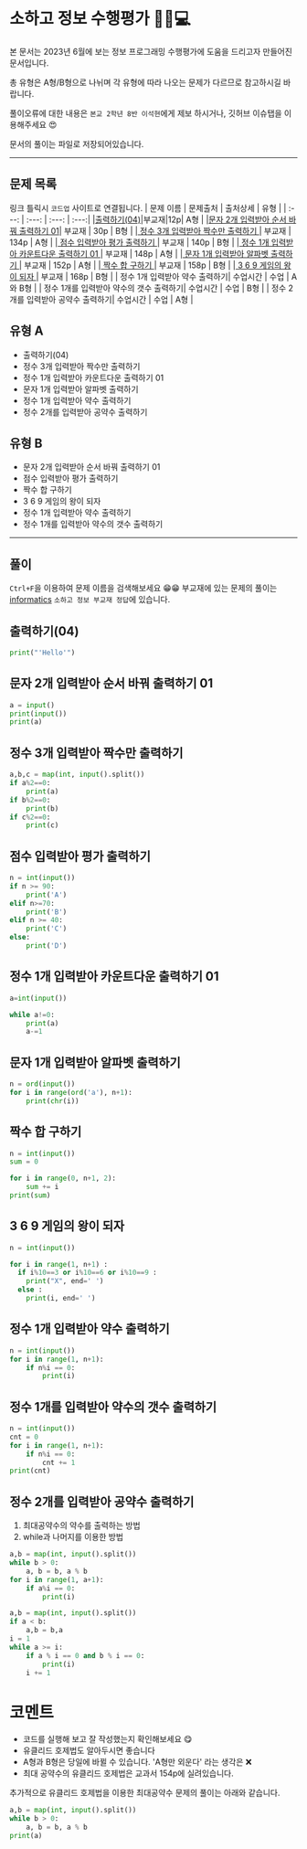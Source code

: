 # 소하고 정보 수행평가 🏴‍☠️💻
본 문서는 2023년 6월에 보는 정보 프로그래밍 수행평가에 도움을 드리고자 만들어진 문서입니다.

총 유형은 A형/B형으로 나뉘며 각 유형에 따라 나오는 문제가 다르므로 참고하시길 바랍니다.

풀이오류에 대한 내용은 `본교 2학년 8반 이석현`에게 제보 하시거나, 깃허브 이슈탭을 이용해주세요 😍

문서의 풀이는 파일로 저장되어있습니다.

---
## 문제 목록

링크 틀릭시 `코드업` 사이트로 연결됩니다. 
| 문제 이름 | 문제출처 | 출처상세 | 유형 |
|  :---:   | :---: | :---: | :---:|
|[출력하기(04)](https://codeup.kr/problem.php?id=6004)|부교재|12p| A형 |
|[문자 2개 입력받아 순서 바꿔 출력하기 01](https://codeup.kr/problem.php?id=6013)| 부교재 | 30p | B형 |
|[ 정수 3개 입력받아 짝수만 출력하기 ](https://codeup.kr/problem.php?id=6065)| 부교재 | 134p | A형 |
|[ 점수 입력받아 평가 출력하기 ](https://codeup.kr/problem.php?id=6068)| 부교재 | 140p | B형 |
|[ 정수 1개 입력받아 카운트다운 출력하기 01 ](https://codeup.kr/problem.php?id=6072)| 부교재 | 148p | A형 |
|[ 문자 1개 입력받아 알파벳 출력하기 ](https://codeup.kr/problem.php?id=6074)| 부교재 | 152p | A형 |
|[ 짝수 합 구하기 ](https://codeup.kr/problem.php?id=6077)| 부교재 | 158p | B형 |
|[ 3 6 9 게임의 왕이 되자 ](https://codeup.kr/problem.php?id=6082)| 부교재 | 168p | B형 |
| 정수 1개 입력받아 약수 출력하기| 수업시간 | 수업 | A와 B형 |
| 정수 1개를 입력받아 약수의 갯수 출력하기| 수업시간 | 수업 | B형 |
| 정수 2개를 입력받아 공약수 출력하기| 수업시간 | 수업 | A형 |

## 유형 A
- 출력하기(04)
- 정수 3개 입력받아 짝수만 출력하기
- 정수 1개 입력받아 카운트다운 출력하기 01
- 문자 1개 입력받아 알파벳 출력하기
- 정수 1개 입력받아 약수 출력하기
- 정수 2개를 입력받아 공약수 출력하기

## 유형 B
- 문자 2개 입력받아 순서 바꿔 출력하기 01
- 점수 입력받아 평가 출력하기
- 짝수 합 구하기
- 3 6 9 게임의 왕이 되자
- 정수 1개 입력받아 약수 출력하기
- 정수 1개를 입력받아 약수의 갯수 출력하기



---
## 풀이
`Ctrl+F`을 이용하여 문제 이름을 검색해보세요 😁😁
부교재에 있는 문제의 풀이는 [informatics](https://github.com/acb0808/informatics) `소하고 정보 부교재 정답`에 있습니다.

## 출력하기(04)
```python
print("'Hello'")
```

## 문자 2개 입력받아 순서 바꿔 출력하기 01
```python
a = input()
print(input())
print(a)
```

## 정수 3개 입력받아 짝수만 출력하기
```python
a,b,c = map(int, input().split())
if a%2==0:
    print(a)
if b%2==0:
    print(b)
if c%2==0:
    print(c)
```

## 점수 입력받아 평가 출력하기
```python
n = int(input())
if n >= 90:
    print('A')
elif n>=70:
    print('B')
elif n >= 40:
    print('C')
else:
    print('D')
```

## 정수 1개 입력받아 카운트다운 출력하기 01
```py
a=int(input())

while a!=0:
    print(a)
    a-=1
```

## 문자 1개 입력받아 알파벳 출력하기
```py
n = ord(input())
for i in range(ord('a'), n+1):
    print(chr(i))
```

## 짝수 합 구하기
```py
n = int(input())
sum = 0

for i in range(0, n+1, 2):
    sum += i
print(sum)
```

## 3 6 9 게임의 왕이 되자
```py
n = int(input())

for i in range(1, n+1) :
  if i%10==3 or i%10==6 or i%10==9 :
    print("X", end=' ')
  else :
    print(i, end=' ')
```

## 정수 1개 입력받아 약수 출력하기
```py
n = int(input())
for i in range(1, n+1):
    if n%i == 0:
        print(i)
```

## 정수 1개를 입력받아 약수의 갯수 출력하기
```py
n = int(input())
cnt = 0
for i in range(1, n+1):
    if n%i == 0:
        cnt += 1
print(cnt)
```

## 정수 2개를 입력받아 공약수 출력하기
1. 최대공약수의 약수를 출력하는 방법
2. while과 나머지를 이용한 방법
```py
a,b = map(int, input().split())
while b > 0:
    a, b = b, a % b
for i in range(1, a+1):
    if a%i == 0:
        print(i)
```
```py
a,b = map(int, input().split())
if a < b:
    a,b = b,a
i = 1
while a >= i:
    if a % i == 0 and b % i == 0:
        print(i)
    i += 1
```

# 코멘트
- 코드를 실행해 보고 잘 작성했는지 확인해보세요 😋
- 유클리드 호제법도 알아두시면 좋습니다
- A형과 B형은 당일에 바뀔 수 있습니다. 'A형만 외운다' 라는 생각은 ❌
- 최대 공약수의 유클리드 호제법은 교과서 154p에 실려있습니다.

추가적으로 유클리드 호제법을 이용한 최대공약수 문제의 풀이는 아래와 같습니다.
```py
a,b = map(int, input().split())
while b > 0:
    a, b = b, a % b
print(a)
```